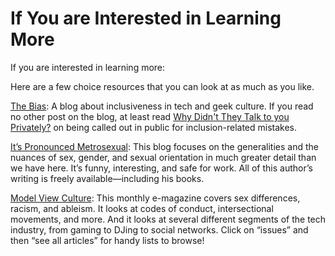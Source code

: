 # If You are Interested in Learning More

If you are interested in learning more:

Here are a few choice resources that you can look at as much as you like.

[The Bias](http://thebias.com/): A blog about inclusiveness in tech and geek culture. If you read no other post on the blog, at least read [Why Didn't They Talk to you Privately?](http://thebias.com/2016/02/09/why-didnt-they-talk-to-you-privately-on-call-out-culture-and-power-differentials/) on being called out in public for inclusion-related mistakes.

[It’s Pronounced Metrosexual](https://www.google.com/url?q=http://itspronouncedmetrosexual.com/&sa=D&ust=1454345389673000&usg=AFQjCNFdPOgKazza5iKdNTaGZYUiOxmtyQ): This blog focuses on the generalities and the nuances of sex, gender, and sexual orientation in much greater detail than we have here. It’s funny, interesting, and safe for work. All of this author’s writing is freely available—including his books.

[Model View Culture](https://www.google.com/url?q=https://modelviewculture.com/&sa=D&ust=1454345389674000&usg=AFQjCNF6B-zi908X8tLZTiixpC7kvosq3A): This monthly e-magazine covers sex differences, racism, and ableism. It looks at codes of conduct, intersectional movements, and more. And it looks at several different segments of the tech industry, from gaming to DJing to social networks. Click on “issues” and then “see all articles” for handy lists to browse!


